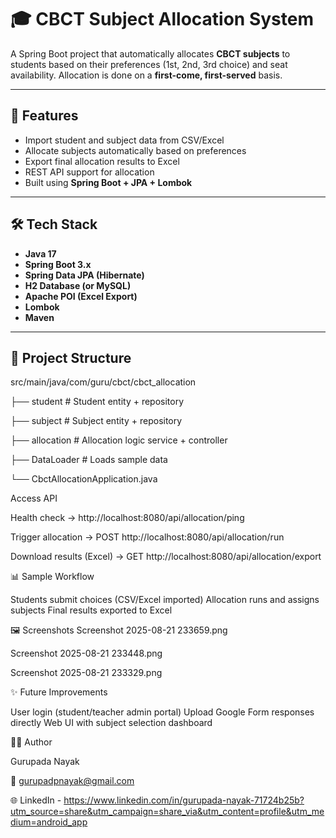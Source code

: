 # 🎓 CBCT Subject Allocation System

A Spring Boot project that automatically allocates **CBCT subjects** to students based on their preferences (1st, 2nd, 3rd choice) and seat availability. Allocation is done on a **first-come, first-served** basis.

---

## 🚀 Features
- Import student and subject data from CSV/Excel
- Allocate subjects automatically based on preferences
- Export final allocation results to Excel
- REST API support for allocation
- Built using **Spring Boot + JPA + Lombok**

---

## 🛠️ Tech Stack
- **Java 17**
- **Spring Boot 3.x**
- **Spring Data JPA (Hibernate)**
- **H2 Database (or MySQL)**
- **Apache POI (Excel Export)**
- **Lombok**
- **Maven**

---

## 📂 Project Structure
src/main/java/com/guru/cbct/cbct_allocation

├── student # Student entity + repository

├── subject # Subject entity + repository

├── allocation # Allocation logic service + controller

├── DataLoader # Loads sample data

└── CbctAllocationApplication.java


Access API

Health check → http://localhost:8080/api/allocation/ping

Trigger allocation → POST http://localhost:8080/api/allocation/run

Download results (Excel) → GET http://localhost:8080/api/allocation/export

📊 Sample Workflow

Students submit choices (CSV/Excel imported)
Allocation runs and assigns subjects
Final results exported to Excel

🖼️ Screenshots
Screenshot 2025-08-21 233659.png

Screenshot 2025-08-21 233448.png

Screenshot 2025-08-21 233329.png

✨ Future Improvements

User login (student/teacher admin portal)
Upload Google Form responses directly
Web UI with subject selection dashboard

👨‍💻 Author

Gurupada Nayak

📧 gurupadpnayak@gmail.com

🌐 LinkedIn - https://www.linkedin.com/in/gurupada-nayak-71724b25b?utm_source=share&utm_campaign=share_via&utm_content=profile&utm_medium=android_app
